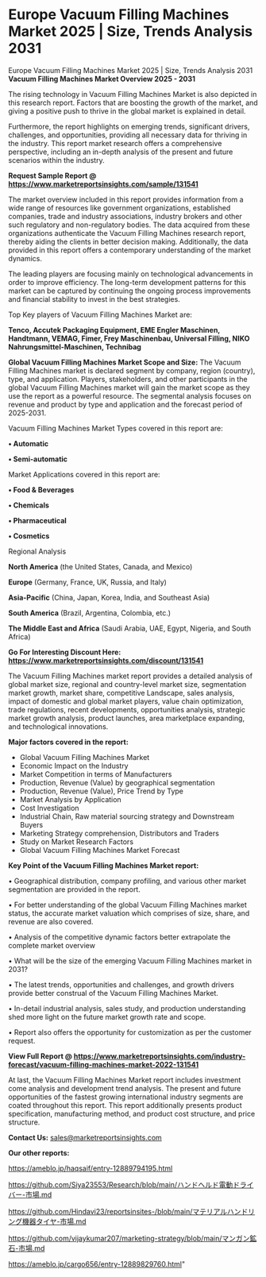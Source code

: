 # Europe Vacuum Filling Machines Market 2025 | Size, Trends Analysis 2031
 Europe Vacuum Filling Machines Market 2025 | Size, Trends Analysis 2031
<Strong> Vacuum Filling Machines Market Overview 2025 - 2031</strong>

The rising technology in Vacuum Filling Machines Market is also depicted in this research report. Factors that are boosting the growth of the market, and giving a positive push to thrive in the global market is explained in detail.

Furthermore, the report highlights on emerging trends, significant drivers, challenges, and opportunities, providing all necessary data for thriving in the industry. This report market research offers a comprehensive perspective, including an in-depth analysis of the present and future scenarios within the industry.

<strong>Request Sample Report @ <a href=https://www.marketreportsinsights.com/sample/131541>https://www.marketreportsinsights.com/sample/131541</a></strong>

The market overview included in this report provides information from a wide range of resources like government organizations, established companies, trade and industry associations, industry brokers and other such regulatory and non-regulatory bodies. The data acquired from these organizations authenticate the Vacuum Filling Machines research report, thereby aiding the clients in better decision making. Additionally, the data provided in this report offers a contemporary understanding of the market dynamics.

The leading players are focusing mainly on technological advancements in order to improve efficiency. The long-term development patterns for this market can be captured by continuing the ongoing process improvements and financial stability to invest in the best strategies.

Top Key players of Vacuum Filling Machines Market are:

<strong>Tenco, Accutek Packaging Equipment, EME Engler Maschinen, Handtmann, VEMAG, Fimer, Frey Maschinenbau, Universal Filling, NIKO Nahrungsmittel-Maschinen, Technibag</strong>

<strong><b>Global Vacuum Filling Machines Market Scope and Size:</b></strong>
The Vacuum Filling Machines market is declared segment by company, region (country), type, and application. Players, stakeholders, and other participants in the global Vacuum Filling Machines market will gain the market scope as they use the report as a powerful resource. The segmental analysis focuses on revenue and product by type and application and the forecast period of 2025-2031.

Vacuum Filling Machines Market Types covered in this report are:

<strong>• Automatic

• Semi-automatic</strong>

Market Applications covered in this report are:

<strong>• Food & Beverages

• Chemicals

• Pharmaceutical

• Cosmetics</strong> 

Regional Analysis

<strong>North America</strong> (the United States, Canada, and Mexico)

<strong>Europe</strong> (Germany, France, UK, Russia, and Italy)

<strong>Asia-Pacific</strong> (China, Japan, Korea, India, and Southeast Asia)

<strong>South America</strong> (Brazil, Argentina, Colombia, etc.)

<strong>The Middle East and Africa</strong> (Saudi Arabia, UAE, Egypt, Nigeria, and South Africa)

<strong>Go For Interesting Discount Here: <a href=https://www.marketreportsinsights.com/discount/131541>https://www.marketreportsinsights.com/discount/131541</a></strong>

The Vacuum Filling Machines market report provides a detailed analysis of global market size, regional and country-level market size, segmentation market growth, market share, competitive Landscape, sales analysis, impact of domestic and global market players, value chain optimization, trade regulations, recent developments, opportunities analysis, strategic market growth analysis, product launches, area marketplace expanding, and technological innovations.

<strong><b>Major factors covered in the report:</b></strong>
<ul>
  <li>Global Vacuum Filling Machines Market </li>
  <li>Economic Impact on the Industry</li>
  <li>Market Competition in terms of Manufacturers</li>
  <li>Production, Revenue (Value) by geographical segmentation</li>
  <li>Production, Revenue (Value), Price Trend by Type</li>
  <li>Market Analysis by Application</li>
  <li>Cost Investigation</li>
  <li>Industrial Chain, Raw material sourcing strategy and Downstream Buyers</li>
  <li>Marketing Strategy comprehension, Distributors and Traders</li>
  <li>Study on Market Research Factors</li>
  <li>Global Vacuum Filling Machines Market Forecast</li>
</ul>

<strong><b>Key Point of the Vacuum Filling Machines Market report:</b></strong>

• Geographical distribution, company profiling, and various other market segmentation are provided in the report.

• For better understanding of the global Vacuum Filling Machines market status, the accurate market valuation which comprises of size, share, and revenue are also covered.

• Analysis of the competitive dynamic factors better extrapolate the complete market overview

• What will be the size of the emerging Vacuum Filling Machines market in 2031?

• The latest trends, opportunities and challenges, and growth drivers provide better construal of the Vacuum Filling Machines Market.

• In-detail industrial analysis, sales study, and production understanding shed more light on the future market growth rate and scope.

• Report also offers the opportunity for customization as per the customer request.

<strong><b>View Full Report @ <a href=https://www.marketreportsinsights.com/industry-forecast/vacuum-filling-machines-market-2022-131541>https://www.marketreportsinsights.com/industry-forecast/vacuum-filling-machines-market-2022-131541</a></b></strong>


At last, the Vacuum Filling Machines Market report includes investment come analysis and development trend analysis. The present and future opportunities of the fastest growing international industry segments are coated throughout this report. This report additionally presents product specification, manufacturing method, and product cost structure, and price structure.

<strong>Contact Us:</strong>
sales@marketreportsinsights.com

<strong>Our other reports:</strong>

<a href=https://ameblo.jp/haqsaif/entry-12889794195.html>https://ameblo.jp/haqsaif/entry-12889794195.html</a>

<a href=https://github.com/Siya23553/Research/blob/main/ハンドヘルド電動ドライバー-市場.md>https://github.com/Siya23553/Research/blob/main/ハンドヘルド電動ドライバー-市場.md</a>

<a href=https://github.com/Hindavi23/reportsinsites-/blob/main/マテリアルハンドリング機器タイヤ-市場.md>https://github.com/Hindavi23/reportsinsites-/blob/main/マテリアルハンドリング機器タイヤ-市場.md</a>

<a href=https://github.com/vijaykumar207/marketing-strategy/blob/main/マンガン鉱石-市場.md>https://github.com/vijaykumar207/marketing-strategy/blob/main/マンガン鉱石-市場.md</a>

<a href=https://ameblo.jp/cargo656/entry-12889829760.html>https://ameblo.jp/cargo656/entry-12889829760.html</a>"
